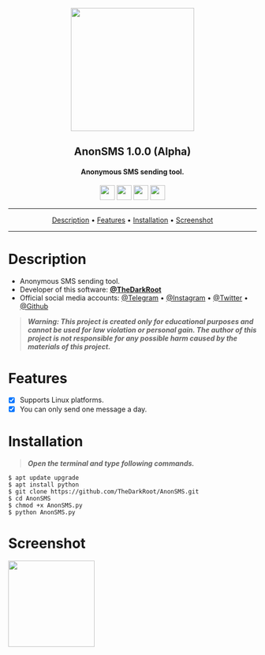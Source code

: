 <p align="center"><a href="https://turkhackteam.org"><img src="https://raw.githubusercontent.com/TheDarkRoot/PNGStore/master/Personal/Banner.png" width="250"></a></p>
<h2 align="center"><b>AnonSMS 1.0.0 (Alpha)</b></h2>
<h4 align="center">Anonymous SMS sending tool.</h4>
</p>
<p align="center"><a href="center"><a href="https://t.me/TDarkRoot"><img src="https://raw.githubusercontent.com/TheDarkRoot/PNGStore/master/Personal/Telegram.png" width="30"></a>     <a href="center"><a href="https://instagram.com/TheDarkRoot"><img src="https://raw.githubusercontent.com/TheDarkRoot/PNGStore/master/Personal/Instagram.png" width="30"></a>     <a href="center"><a href="https://twitter.com/TDarkRoot"><img src="https://raw.githubusercontent.com/TheDarkRoot/PNGStore/master/Personal/Twitter.png" width="30"></a>     <a href="https://github.com/CiKu370/hasher"><img src="https://raw.githubusercontent.com/TheDarkRoot/PNGStore/master/Personal/Github.png" width="30"></a></p>
</p>
<hr>
<p align="center"><a href="#Description">Description</a> &bull; <a href="#Features">Features</a> &bull; <a href="#Installation">Installation</a> &bull; <a href="#Screenshot">Screenshot</a></p>
<hr>


# Description

- Anonymous SMS sending tool.
- Developer of this software: **[@TheDarkRoot](https://github.com/TheDarkRoot)**
- Official social media accounts: [@Telegram](https://t.me/TDarkRoot) &bull; [@Instagram](https://instagram.com/TheDarkRoot) &bull; [@Twitter](https://twitter.com/TDarkRoot) &bull; [@Github](https://github.com/TheDarkRoot)

> ***Warning: This project is created only for educational purposes and cannot be used for law violation or personal gain.
The author of this project is not responsible for any possible harm caused by the materials of this project.***

# Features

- [x] Supports Linux platforms.
- [x] You can only send one message a day.

# Installation

> ***Open the terminal and type following commands.***
```
$ apt update upgrade
$ apt install python
$ git clone https://github.com/TheDarkRoot/AnonSMS.git
$ cd AnonSMS
$ chmod +x AnonSMS.py
$ python AnonSMS.py
```

# Screenshot

[<img src="https://raw.githubusercontent.com/TheDarkRoot/PNGStore/master/Personal/Screenshots/AnonSMS%2001.png" width=175>](https://raw.githubusercontent.com/TheDarkRoot/PNGStore/master/Personal/Screenshots/AnonSMS%2001.png)
